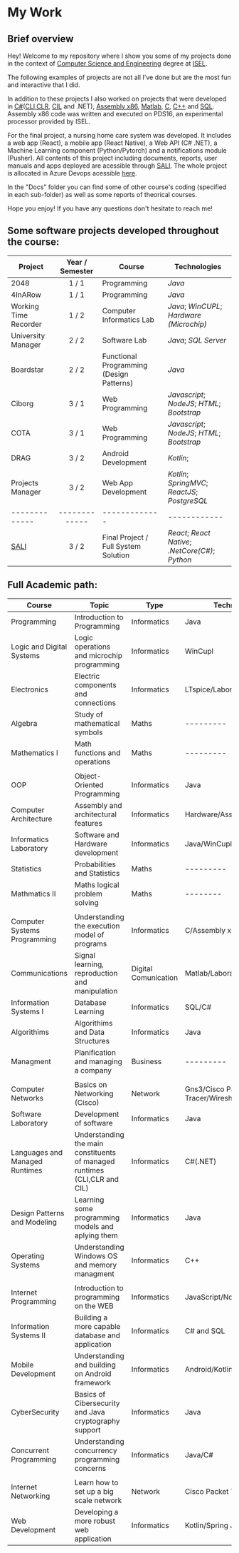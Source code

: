 # My Work

## Brief overview
Hey! Welcome to my repository where I show you some of my projects done in the context of [Computer Science and Engineering](https://isel.pt/cursos/licenciaturas/engenharia-informatica-e-de-computadores) degree at [ISEL](https://isel.pt/). 

The following examples of projects are not all I've done but are the most fun and interactive that I did. 

In addition to these projects I also worked on projects that were developed in [C#](https://docs.microsoft.com/en-us/dotnet/csharp/getting-started/)([CLI](https://en.wikipedia.org/wiki/Common_Language_Infrastructure),[CLR](https://en.wikipedia.org/wiki/Common_Language_Runtime), [CIL](https://en.wikipedia.org/wiki/Common_Intermediate_Language) and .NET), [Assembly x86](https://en.wikipedia.org/wiki/X86_assembly_language), [Matlab](https://www.mathworks.com/products/matlab.html), [C](https://en.wikipedia.org/wiki/C_(programming_language)), [C++](https://en.wikipedia.org/wiki/C%2B%2B) and [SQL](https://en.wikipedia.org/wiki/SQL). Assembly x86 code was written and executed on PDS16, an experimental processor provided by ISEL.

For the final project, a nursing home care system was developed. It includes a web app (React), a mobile app (React Native),  a Web API (C# .NET), a Machine Learning component (Python/Pytorch) and a notifications module (Pusher). All contents of this project including documents, reports, user manuals and apps deployed are acessible through [SALI](https://www.sali.social/). The whole project is allocated in Azure Devops acessible [here](https://dev.azure.com/isel-ps/Sali%20-%20Sistema%20de%20Apoio%20a%20Lar%20de%20Idosos).

In the "Docs" folder you can find some of other course's coding (specified in each sub-folder) as well as some reports of theorical courses.

Hope you enjoy! If you have any questions don't hesitate to reach me!

## Some software projects developed throughout the course:

| Project        | Year  / Semester        | Course  | Technologies
| -------------  |:-------------:|-------------|------------|
| 2048      	| 1 / 1| Programming | _Java_ |
| 4InARow      	| 1 / 1| Programming | _Java_ |
| Working Time Recorder | 1 / 2| Computer Informatics Lab | _Java_; _WinCUPL_; _Hardware (Microchip)_ |
| University Manager | 2 / 2 | Software Lab | _Java_; _SQL Server_ |
| Boardstar 	| 2 / 2| Functional Programming (Design Patterns) | _Java_ |
| Ciborg| 3 / 1 | Web Programming | _Javascript_; _NodeJS_; _HTML_; _Bootstrap_ |
| COTA 	| 3 / 1| Web Programming | _Javascript_; _NodeJS_; _HTML_; _Bootstrap_ |
| DRAG | 3 / 2 | Android Development | _Kotlin_;  |
| Projects Manager | 3 / 2 | Web App Development | _Kotlin_; _SpringMVC_; _ReactJS_; _PostgreSQL_  |
| -------------  |-------------|-------------|------------|
| [SALI](https://www.sali.social/) | 3 / 2 | Final Project / Full System Solution | _React_; _React Native_; _.NetCore(C#)_; _Python_  |




## Full Academic path:

| Course | Topic | Type | Technologies | Year/Semester |
|--------|-------|------|--------------|---------------|
| Programming       | Introduction to Programming      | Informatics     |  Java            |  1/1             |
| Logic and Digital Systems       | Logic operations and microchip programming       | Informatics     | WinCupl             |  1/1             |
| Electronics       | Electric components and connections      |  Informatics    |   LTspice/Laboratory   |  1/1             |
| Algebra      | Study of mathematical symbols      | Maths     | --------- |     1/1          |
| Mathematics I      |  Math functions and operations     | Maths      |  ---------   |       1/1        |
| | | | | |
| OOP    |  Object-Oriented Programming     | Informatics     | Java              |  1/2             |
| Computer Architecture     | Assembly and architectural features       |  Informatics    |   Hardware/Assembly           | 1/2              |
| Informatics Laboratory     | Software and Hardware development      | Informatics     |  Java/WinCupl/Hardware            |  1/2             |
| Statistics       | Probabilities and Statistics       | Maths      | ---------    | 1/2              |
| Mathmatics II       |  Maths logical problem solving      | Maths     | --------  | 1/2              |
| | | | | |
| Computer Systems Programming      | Understanding the execution model of programs      | Informatics      | C/Assembly x86             | 2/1              |
| Communications       | Signal learning, reproduction and manipulation     | Digital Comunication     |  Matlab/Laboratory            | 2/1               |
| Information Systems I|Database Learning|Informatics|SQL/C#|2/1|
| Algorithims | Algorithims and Data Structures | Informatics | Java | 2/1 |
| Managment | Planification and managing a company  | Business |--------- | 2/1 |
| | | | | |
| Computer Networks | Basics on Networking (Cisco) | Network | Gns3/Cisco Packet Tracer/Wireshark | 2/2 |
| Software Laboratory| Development of software  | Informatics | Java | 2/2 |
| Languages and Managed Runtimes |Understanding the main constituents of managed runtimes (CLI,CLR and CIL) | Informatics | C#(.NET) | 2/2 |
|Design Patterns and Modeling | Learning some programming models and aplying them | Informatics | Java | 2/2 |
| Operating Systems | Understanding Windows OS and memory managment| Informatics| C++| 2/2|
| | | | | |
| Internet Programming | Introduction to programming on the WEB | Informatics | JavaScript/NodeJs/HTML/CSS |3/1 |
| Information Systems II | Building a more capable database and application | Informatics | C# and SQL | 3/1  |
| Mobile Development | Understanding and building on Android framework | Informatics | Android/Kotlin | 3/1 |
| CyberSecurity | Basics of Cibersecurity and Java cryptography support | Informatics | Java | 3/1 |
| Concurrent Programming | Understanding concurrency programming concerns | Informatics | Java/C# | 3/1 |
| | | | | |
| Internet Networking | Learn how to set up a big scale network| Network | Cisco Packet Tracer/Gns3 | 3/2 |
| Web Development | Developing a more robust web application | Informatics  | Kotlin/Spring JavaScript/React | 3/2 |











